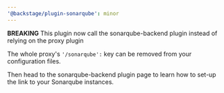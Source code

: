 ```yaml
---
'@backstage/plugin-sonarqube': minor
---
```


**BREAKING** This plugin now call the sonarqube-backend plugin instead of relying on the proxy plugin

The whole proxy's `'/sonarqube':` key can be removed from your configuration files.

Then head to the sonarqube-backend plugin page to learn how to set-up the link to your Sonarqube instances.
